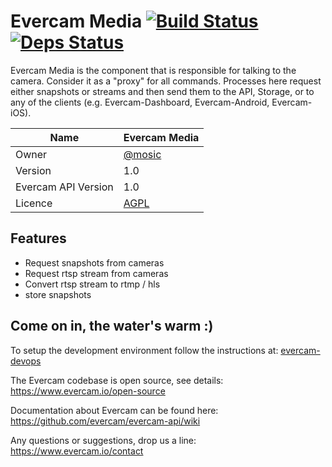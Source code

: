 # Evercam Media [![Build Status][travis-image]][travis-url] [![Deps Status][hex-image]][hex-url]

Evercam Media is the component that is responsible for talking  to the camera. Consider it as a "proxy" for all commands. Processes here request either snapshots or streams and then send them to the API, Storage, or to any of the clients (e.g. Evercam-Dashboard, Evercam-Android, Evercam-iOS).

| Name   | Evercam Media  |
| --- | --- |
| Owner   | [@mosic](https://github.com/mosic)   |
| Version  | 1.0 |
| Evercam API Version  | 1.0  |
| Licence | [AGPL](https://tldrlegal.com/license/gnu-affero-general-public-license-v3-%28agpl-3.0%29) |

## Features

* Request snapshots from cameras
* Request rtsp stream from cameras
* Convert rtsp stream to rtmp / hls
* store snapshots

## Come on in, the water's warm :)

To setup the development environment follow the instructions at: [evercam-devops](https://github.com/evercam/evercam-devops)

The Evercam codebase is open source, see details: https://www.evercam.io/open-source

Documentation about Evercam can be found here: https://github.com/evercam/evercam-api/wiki

Any questions or suggestions, drop us a line: https://www.evercam.io/contact

[travis-url]: https://travis-ci.org/evercam/evercam-media
[travis-image]: https://travis-ci.org/evercam/evercam-media.svg?branch=master
[hex-url]: https://beta.hexfaktor.org/github/evercam/evercam-media
[hex-image]: https://beta.hexfaktor.org/badge/all/github/evercam/evercam-media.svg
